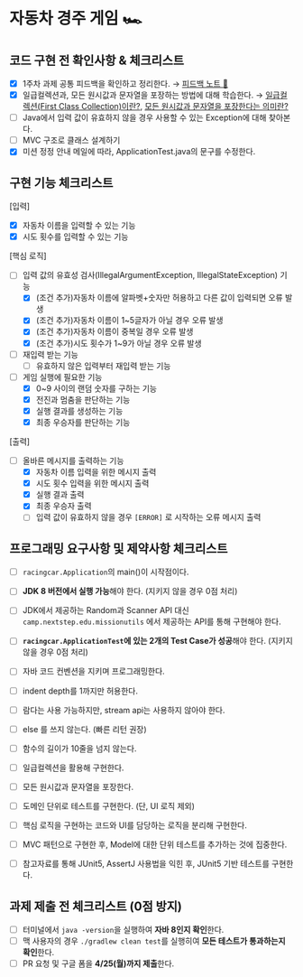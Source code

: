 # 자동차 경주 게임 🏎

## 코드 구현 전 확인사항 & 체크리스트

- [X] 1주차 과제 공통 피드백을 확인하고 정리한다. → [피드백 노트 📝](./feedback-note.md)
- [X] 일급컬렉션과, 모든 원시값과 문자열을 포장하는 방법에 대해 학습한다. → [일급컬렉션(First Class Collection)이란?](./what-is-mean-first-class-collection.md), [모든 원시값과 문자열을 포장한다는 의미란?](./what-is-mean-wrapping-variable.md) 
- [ ] Java에서 입력 값이 유효하지 않을 경우 사용할 수 있는 Exception에 대해 찾아본다.
- [ ] MVC 구조로 클래스 설계하기
- [X] 미션 정정 안내 메일에 따라, ApplicationTest.java의 문구를 수정한다. 

## 구현 기능 체크리스트

[입력]

- [X] 자동차 이름을 입력할 수 있는 기능
- [X] 시도 횟수를 입력할 수 있는 기능

[핵심 로직]

- [ ] 입력 값의 유효성 검사(IllegalArgumentException, IllegalStateException) 기능
    - [X] (조건 추가)자동차 이름에 알파벳+숫자만 허용하고 다른 값이 입력되면 오류 발생
    - [X] (조건 추가)자동차 이름이 1~5글자가 아닐 경우 오류 발생
    - [X] (조건 추가)자동차 이름이 중복일 경우 오류 발생
    - [X] (조건 추가)시도 횟수가 1~9가 아닐 경우 오류 발생
- [ ] 재입력 받는 기능
    - [ ] 유효하지 않은 입력부터 재입력 받는 기능
- [ ] 게임 실행에 필요한 기능
  - [X] 0~9 사이의 랜덤 숫자를 구하는 기능
  - [X] 전진과 멈춤을 판단하는 기능
  - [X] 실행 결과를 생성하는 기능
  - [X] 최종 우승자를 판단하는 기능

[출력]

- [ ] 올바른 메시지를 출력하는 기능
  - [X] 자동차 이름 입력을 위한 메시지 출력
  - [X] 시도 횟수 입력을 위한 메시지 출력
  - [X] 실행 결과 출력
  - [X] 최종 우승자 출력
  - [ ] 입력 값이 유효하지 않을 경우 `[ERROR]` 로 시작하는 오류 메시지 출력

## 프로그래밍 요구사항 및 제약사항 체크리스트

- [ ] `racingcar.Application`의 main()이 시작점이다.
- [ ] **JDK 8 버전에서 실행 가능**해야 한다. (지키지 않을 경우 0점 처리)
- [ ] JDK에서 제공하는 Random과 Scanner API 대신 `camp.nextstep.edu.missionutils` 에서 제공하는 API를 통해 구현해야 한다.
- [ ] **`racingcar.ApplicationTest`에 있는 2개의 Test Case가 성공**해야 한다. (지키지 않을 경우 0점 처리)


- [ ] 자바 코드 컨벤션을 지키며 프로그래밍한다.
- [ ] indent depth를 1까지만 허용한다.
- [ ] 람다는 사용 가능하지만, stream api는 사용하지 않아야 한다.
- [ ] else 를 쓰지 않는다. (빠른 리턴 권장)
- [ ] 함수의 길이가 10줄을 넘지 않는다.

- [ ] 일급컬렉션을 활용해 구현한다.
- [ ] 모든 원시값과 문자열을 포장한다.

- [ ] 도메인 단위로 테스트를 구현한다. (단, UI 로직 제외)
- [ ] 핵심 로직을 구현하는 코드와 UI를 담당하는 로직을 분리해 구현한다.
- [ ] MVC 패턴으로 구현한 후, Model에 대한 단위 테스트를 추가하는 것에 집중한다.
- [ ] 참고자료를 통해 JUnit5, AssertJ 사용법을 익힌 후, JUnit5 기반 테스트를 구현한다.

## 과제 제출 전 체크리스트 (0점 방지)

- [ ] 터미널에서 `java -version`을 실행하여 **자바 8인지 확인**한다.
- [ ] 맥 사용자의 경우 `./gradlew clean test`를 실행히여 **모든 테스트가 통과하는지 확인**한다.
- [ ] PR 요청 및 구글 폼을 **4/25(월)까지 제출**한다.
